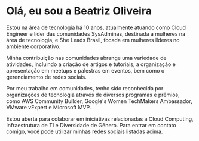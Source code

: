 Olá, eu sou a Beatriz Oliveira
=================================

Estou na área de tecnologia há 10 anos, atualmente atuando como Cloud Engineer e líder das comunidades SysAdminas, destinada a mulheres na área de tecnologia, e She Leads Brasil, focada em mulheres líderes no ambiente corporativo.

Minha contribuição nas comunidades abrange uma variedade de atividades, incluindo a criação de artigos e tutoriais, a organização e apresentação em meetups e palestras em eventos, bem como o gerenciamento de redes sociais.

Por meu trabalho em comunidades, tenho sido reconhecida por organizações de tecnologia através de diversos programas e prêmios, como AWS Community Builder, Google's Women TechMakers Ambassador, VMware vExpert e Microsoft MVP.

Estou aberta para colaborar em iniciativas relacionadas a Cloud Computing, Infraestrutura de TI e Diversidade de Gênero. Para entrar em contato comigo, você pode utilizar minhas redes sociais listadas acima.

